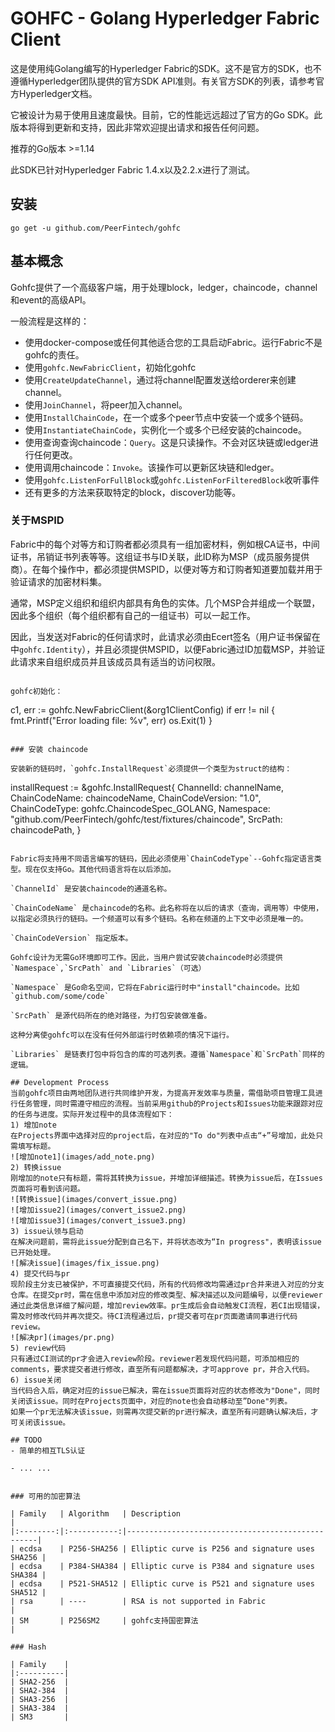 # GOHFC - Golang Hyperledger Fabric Client

这是使用纯Golang编写的Hyperledger Fabric的SDK。这不是官方的SDK，也不遵循Hyperledger团队提供的官方SDK API准则。有关官方SDK的列表，请参考官方Hyperledger文档。

它被设计为易于使用且速度最快。目前，它的性能远远超过了官方的Go SDK。此版本将得到更新和支持，因此非常欢迎提出请求和报告任何问题。

推荐的Go版本 >=1.14

此SDK已针对Hyperledger Fabric 1.4.x以及2.2.x进行了测试。

## 安装

```
go get -u github.com/PeerFintech/gohfc

```

## 基本概念

Gohfc提供了一个高级客户端，用于处理block，ledger，chaincode，channel和event的高级API。

一般流程是这样的：

- 使用docker-compose或任何其他适合您的工具启动Fabric。运行Fabric不是gohfc的责任。
- 使用`gohfc.NewFabricClient`，初始化gohfc
- 使用`CreateUpdateChannel`，通过将channel配置发送给orderer来创建channel。
- 使用`JoinChannel`，将peer加入channel。
- 使用`InstallChainCode`，在一个或多个peer节点中安装一个或多个链码。
- 使用`InstantiateChainCode`，实例化一个或多个已经安装的chaincode。
- 使用查询查询chaincode：`Query`。这是只读操作。不会对区块链或ledger进行任何更改。
- 使用调用chaincode：`Invoke`。该操作可以更新区块链和ledger。
- 使用`gohfc.ListenForFullBlock`或`gohfc.ListenForFilteredBlock`收听事件
- 还有更多的方法来获取特定的block，discover功能等。

### 关于MSPID
Fabric中的每个对等方和订购者都必须具有一组加密材料，例如根CA证书，中间证书，吊销证书列表等等。这组证书与ID关联，此ID称为MSP（成员服务提供商）。在每个操作中，都必须提供MSPID，以便对等方和订购者知道要加载并用于验证请求的加密材料集。

通常，MSP定义组织和组织内部具有角色的实体。几个MSP合并组成一个联盟，因此多个组织（每个组织都有自己的一组证书）可以一起工作。

因此，当发送对Fabric的任何请求时，此请求必须由Ecert签名（用户证书保留在中`gohfc.Identity`），并且必须提供MSPID，以便Fabric通过ID加载MSP，并验证此请求来自组织成员并且该成员具有适当的访问权限。

```

gohfc初始化：

```
c1, err := gohfc.NewFabricClient(&org1ClientConfig)
if err != nil {
    fmt.Printf("Error loading file: %v", err)
	os.Exit(1)
}

```

### 安装 chaincode

安装新的链码时，`gohfc.InstallRequest`必须提供一个类型为struct的结构：

```

installRequest := &gohfc.InstallRequest{
	ChannelId:        channelName,
	ChainCodeName:    chaincodeName,
	ChainCodeVersion: "1.0",
	ChainCodeType:    gohfc.ChaincodeSpec_GOLANG,
	Namespace:        "github.com/PeerFintech/gohfc/test/fixtures/chaincode",
	SrcPath:          chaincodePath,
}
```

Fabric将支持用不同语言编写的链码，因此必须使用`ChainCodeType`--Gohfc指定语言类型。现在仅支持Go。其他代码语言将在以后添加。

`ChannelId` 是安装chaincode的通道名称。

`ChainCodeName` 是chaincode的名称。此名称将在以后的请求（查询，调用等）中使用，以指定必须执行的链码。一个频道可以有多个链码。名称在频道的上下文中必须是唯一的。

`ChainCodeVersion` 指定版本。

Gohfc设计为无需Go环境即可工作。因此，当用户尝试安装chaincode时必须提供`Namespace`,`SrcPath` and `Libraries`（可选）

`Namespace` 是Go命名空间，它将在Fabric运行时中"install"chaincode。比如 `github.com/some/code`

`SrcPath` 是源代码所在的绝对路径，为打包安装做准备。 

这种分离使gohfc可以在没有任何外部运行时依赖项的情况下运行。

`Libraries` 是链表打包中将包含的库的可选列表。遵循`Namespace`和`SrcPath`同样的逻辑。

## Development Process
当前gohfc项目由两地团队进行共同维护开发，为提高开发效率与质量，需借助项目管理工具进行任务管理，同时需遵守相应的流程。当前采用github的Projects和Issues功能来跟踪对应的任务与进度。实际开发过程中的具体流程如下：  
1) 增加note  
在Projects界面中选择对应的project后，在对应的"To do"列表中点击“+”号增加，此处只需填写标题。  
![增加note1](images/add_note.png)
2) 转换issue  
刚增加的note只有标题，需将其转换为issue，并增加详细描述。转换为issue后，在Issues页面将可看到该问题。  
![转换issue](images/convert_issue.png)
![增加issue2](images/convert_issue2.png)
![增加issue3](images/convert_issue3.png)
3) issue认领与启动  
在解决问题前，需将此issue分配到自己名下，并将状态改为“In progress"，表明该issue已开始处理。  
![解决issue](images/fix_issue.png)
4) 提交代码与pr  
现阶段主分支已被保护，不可直接提交代码，所有的代码修改均需通过pr合并来进入对应的分支仓库。在提交pr时，需在信息中添加对应的修改类型、解决描述以及问题编号，以便reviewer通过此类信息详细了解问题，增加review效率。pr生成后会自动触发CI流程，若CI出现错误，需及时修改代码并再次提交。待CI流程通过后，pr提交者可在pr页面邀请同事进行代码review。  
![解决pr](images/pr.png)
5) review代码  
只有通过CI测试的pr才会进入review阶段。reviewer若发现代码问题，可添加相应的comments，要求提交者进行修改，直至所有问题都解决，才可approve pr，并合入代码。  
6) issue关闭  
当代码合入后，确定对应的issue已解决，需在issue页面将对应的状态修改为"Done"，同时关闭该issue。同时在Projects页面中，对应的note也会自动移动至”Done"列表。  
如果一个pr无法解决该issue，则需再次提交新的pr进行解决，直至所有问题确认解决后，才可关闭该issue。  

## TODO
- 简单的相互TLS认证

- ... ...


### 可用的加密算法

| Family   | Algorithm   | Description                                      | 
|:--------:|:-----------:|--------------------------------------------------| 
| ecdsa    | P256-SHA256 | Elliptic curve is P256 and signature uses SHA256 |
| ecdsa    | P384-SHA384 | Elliptic curve is P384 and signature uses SHA384 |
| ecdsa    | P521-SHA512 | Elliptic curve is P521 and signature uses SHA512 |
| rsa      | ----        | RSA is not supported in Fabric                   |
| SM       | P256SM2     | gohfc支持国密算法                                |

### Hash

| Family    | 
|:----------| 
| SHA2-256  |
| SHA2-384  |
| SHA3-256  |
| SHA3-384  |
| SM3       |
